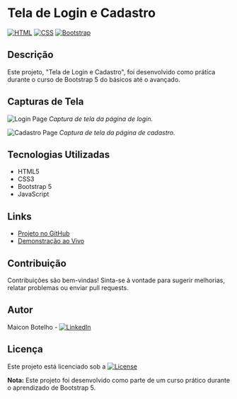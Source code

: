 # Tela de Login e Cadastro

[![HTML](https://img.shields.io/badge/HTML-5E5E5E?style=flat&logo=html5)](https://developer.mozilla.org/en-US/docs/Web/HTML)
[![CSS](https://img.shields.io/badge/CSS-1572B6?style=flat&logo=css3)](https://developer.mozilla.org/en-US/docs/Web/CSS)
[![Bootstrap](https://img.shields.io/badge/Bootstrap-7952B3?style=flat&logo=bootstrap)](https://getbootstrap.com/)

## Descrição

Este projeto, "Tela de Login e Cadastro", foi desenvolvido como prática durante o curso de Bootstrap 5 do básicos até o avançado.

## Capturas de Tela

![Login Page](screenshots/login.png)
*Captura de tela da página de login.*

![Cadastro Page](screenshots/cadastro.png)
*Captura de tela da página de cadastro.*

## Tecnologias Utilizadas

- HTML5
- CSS3
- Bootstrap 5
- JavaScript

## Links

- [Projeto no GitHub](https://github.com/seu-usuario/seu-repositorio)
- [Demonstração ao Vivo](https://sua-demo-live.com)

## Contribuição

Contribuições são bem-vindas! Sinta-se à vontade para sugerir melhorias, relatar problemas ou enviar pull requests.

## Autor

Maicon Botelho - [![LinkedIn](https://img.shields.io/badge/LinkedIn-Maicon_Botelho-blue)](https://www.linkedin.com/in/maiconbotelho/)

## Licença

Este projeto está licenciado sob a [![License](https://img.shields.io/badge/License-MIT-blue.svg)](./LICENSE.txt)

**Nota:** Este projeto foi desenvolvido como parte de um curso prático durante o aprendizado de Bootstrap 5.
